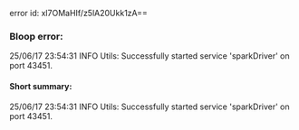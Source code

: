 error id: xl7OMaHIf/z5lA20Ukk1zA==
### Bloop error:

25/06/17 23:54:31 INFO Utils: Successfully started service 'sparkDriver' on port 43451.
#### Short summary: 

25/06/17 23:54:31 INFO Utils: Successfully started service 'sparkDriver' on port 43451.